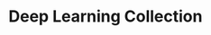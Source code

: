 ---
title: "Deep Learning Collection"
permalink: /categories/DeepLearning/
layout: category
author_profile: true
taxonomy: "Deep Learning"
---